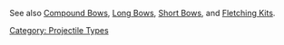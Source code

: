 See also [Compound Bows](:Category:_Compound_Bows.md "wikilink"), [Long
Bows](:Category:_Long_Bows.md "wikilink"), [Short
Bows](:Category:_Short_Bows.md "wikilink"), and [Fletching
Kits](Fletching_Tools_And_Materials.md "wikilink").

[Category: Projectile Types](Category:_Projectile_Types "wikilink")

